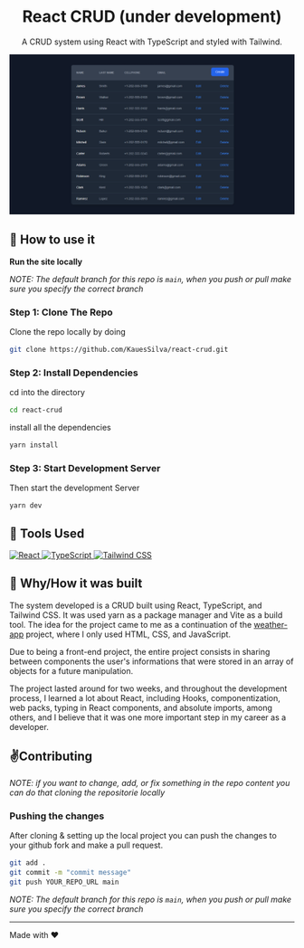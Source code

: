 <div align="center">
    <h1>React CRUD (under development)</h1>
    <p>A CRUD system using React with TypeScript and styled with Tailwind.</p>
</div>

![](https://raw.githubusercontent.com/KauesSilva/react-crud/main/src/assets/project-background.png)

## 🚀 How to use it

**Run the site locally**

_NOTE: The default branch for this repo is `main`, when you push or pull make sure you specify the correct branch_

### Step 1: Clone The Repo

Clone the repo locally by doing

```bash
git clone https://github.com/KauesSilva/react-crud.git
```

### Step 2: Install Dependencies

cd into the directory

```bash
cd react-crud
```

install all the dependencies
```bash
yarn install
```

### Step 3: Start Development Server

Then start the development Server
```
yarn dev
```

## 🔧 Tools Used

<div align="left">
    <a href="https://pt-br.reactjs.org/" target="_blank">
        <img alt="React" src="https://img.shields.io/badge/React-20232A?style=for-the-badge&logo=react&logoColor=61DAFB" />
    </a>
    <a href="https://www.typescriptlang.org/docs/" target="_blank">
        <img alt="TypeScript" src="https://img.shields.io/badge/TypeScript-007ACC?style=for-the-badge&logo=typescript&logoColor=white" />
    </a>
    <a href="https://tailwindcss.com/" target="_blank">
        <img alt="Tailwind CSS" src="https://img.shields.io/badge/Tailwind_CSS-38B2AC?style=for-the-badge&logo=tailwind-css&logoColor=white" />
    </a>
</div>

## 📕 Why/How it was built

The system developed is a CRUD built using React, TypeScript, and Tailwind CSS. It was used yarn as a package manager and Vite as a build tool. The idea for the project came to me as a continuation of the [weather-app](https://github.com/KauesSilva/weather-app) project, where I only used HTML, CSS, and JavaScript.

Due to being a front-end project, the entire project consists in sharing between components the user's informations that were stored in an array of objects for a future manipulation.

The project lasted around for two weeks, and throughout the development process, I learned a lot about React, including Hooks, componentization, web packs, typing in React components, and absolute imports, among others, and I believe that it was one more important step in my career as a developer.

## ✌️Contributing

*NOTE: if you want to change, add, or fix something in the repo content you can do that cloning the repositorie locally*


### Pushing the changes

After cloning & setting up the local project you can push the changes to your github fork and make a pull request.

```bash
git add .
git commit -m "commit message"
git push YOUR_REPO_URL main
```

_NOTE: The default branch for this repo is `main`, when you push or pull make sure you specify the correct branch_

------

Made with ❤️
